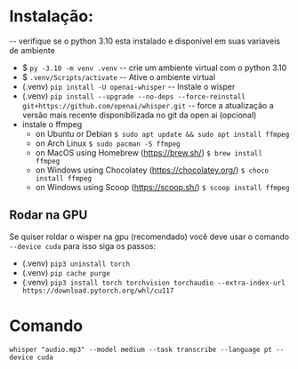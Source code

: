 # Instalação:
-- verifique se o python 3.10 esta instalado e disponivel em suas variaveis de ambiente
- $ `py -3.10 -m venv .venv` -- crie um ambiente virtual com o python 3.10
- $ `.venv/Scripts/activate` -- Ative o ambiente virtual
- (.venv) `pip install -U openai-whisper` -- Instale o wisper
- (.venv) `pip install --upgrade --no-deps --force-reinstall git+https://github.com/openai/whisper.git` -- force a atualização a versão mais recente disponibilizada no git da open ai (opcional)
- instale o ffmpeg
  - on Ubuntu or Debian `$ sudo apt update && sudo apt install ffmpeg`
  - on Arch Linux `$ sudo pacman -S ffmpeg`
  - on MacOS using Homebrew (https://brew.sh/) `$ brew install ffmpeg`
  - on Windows using Chocolatey (https://chocolatey.org/) `$ choco install ffmpeg`
  - on Windows using Scoop (https://scoop.sh/) `$ scoop install ffmpeg`

## Rodar na GPU
Se quiser roldar o wisper na gpu (recomendado) você deve usar o comando `--device cuda` para isso siga os passos:
- (.venv) `pip3 uninstall torch`
- (.venv) `pip cache purge`
- (.venv) `pip3 install torch torchvision torchaudio --extra-index-url https://download.pytorch.org/whl/cu117`

# Comando
`whisper "audio.mp3" --model medium --task transcribe --language pt --device cuda`
